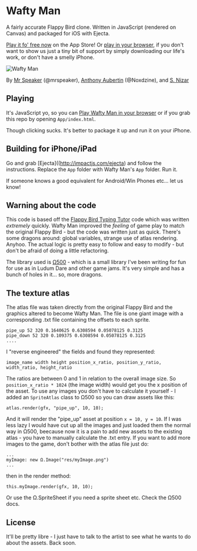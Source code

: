 # Wafty Man

A fairly accurate Flappy Bird clone. Written in JavaScript (rendered on Canvas) and packaged for iOS with Ejecta.

[Play it fo' free now](https://itunes.apple.com/us/app/wafty-man/id824792309) on the App Store! Or [play in your browser](http://mrspeaker.github.io/wafty-man/App/), if you don't want to show us just a tiny bit of support by simply downloading our life's work, or don't have a smelly iPhone.

![Wafty Man](http://a2.mzstatic.com/us/r30/Purple6/v4/71/b2/b5/71b2b561-537d-fce3-a438-15c27da5a169/screen568x568.jpeg)

By [Mr Speaker](http://www.mrspeaker.net/) (@mrspeaker), [Anthony Aubertin](http://dribbble.com/Noxdzine) (@Noxdzine), and [S. Nizar](http://morningpotion.com)

## Playing

It's JavaScript yo, so you can [Play Wafty Man in your browser](http://mrspeaker.github.io/wafty-man/App/) or if you grab this repo by opening `App/index.html`.

Though clicking sucks. It's better to package it up and run it on your iPhone.

## Building for iPhone/iPad

Go and grab [Ejecta]((http://impactjs.com/ejecta) and follow the instructions. Replace the `App` folder with Wafty Man's `App` folder. Run it.

If someone knows a good equivalent for Android/Win Phones etc... let us know!

## Warning about the code

This code is based off the [Flappy Bird Typing Tutor](https://github.com/mrspeaker/Omega500/tree/master/ex/flapjam) code which was written *extremely* quickly. Wafty Man improved the *feeling* of game play to match the original Flappy Bird - but the code was written just as quick. There's some dragons around: global variables, strange use of atlas rendering. Anyhoo. The actual logic is pretty easy to follow and easy to modify - but don't be afraid of doing a little refactoring.

The library used is [Ω500](https://github.com/mrspeaker/Omega500) - which is a small library I've been writing for fun for use as in Ludum Dare and other game jams. It's very simple and has a bunch of holes in it... so, more dragons.

## The texture atlas

The atlas file was taken directly from the original Flappy Bird and the graphics altered to become Wafty Man. The file is one giant image with a corresponding .txt file containing the offsets to each sprite.

    pipe_up 52 320 0.1640625 0.6308594 0.05078125 0.3125
    pipe_down 52 320 0.109375 0.6308594 0.05078125 0.3125
    ....

I "reverse engineered" the fields and found they represented:

    image_name width height position_x_ratio, position_y_ratio, width_ratio, height_ratio

The ratios are between 0 and 1 in relation to the overall image size. So `position_x_ratio * 1024` (the image width) would get you the x position of the asset. To use any images you don't have to calculate it yourself - I added an `SpriteAtlas` class to Ω500 so you can draw assets like this:

    atlas.render(gfx, "pipe_up", 10, 10);

And it will render the "pipe_up" asset at position `x = 10, y = 10`. If I was less lazy I would have cut up all the images and just loaded them the normal way in Ω500, beecause now it is a pain to add new assets to the existing atlas - you have to manually calculate the .txt entry. If you want to add more images to the game, don't bother with the atlas file just do:

    ...
    myImage: new Ω.Image("res/myImage.png")
    ...

then in the render method:

    this.myImage.render(gfx, 10, 10);

Or use the Ω.SpriteSheet if you need a sprite sheet etc. Check the Ω500 docs.

## License

It'll be pretty libre - I just have to talk to the artist to see what he wants to do about the assets. Back soon.








